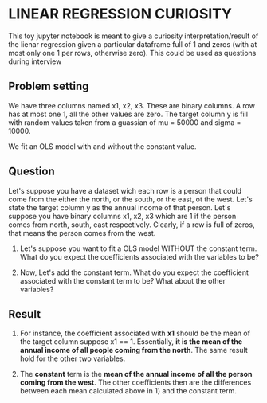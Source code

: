 # LINEAR REGRESSION CURIOSITY

This toy jupyter notebook is meant to give a curiosity interpretation/result of the lienar regression given a particular dataframe full of 1 and zeros (with at most only one 1 per rows, otherwise zero). This could be used as questions during interview

## Problem setting
We have three columns named x1, x2, x3. These are binary columns. A row has at most one 1, all the other values are zero. The target column y is fill with random values taken from a guassian of mu  = 50000 and sigma = 10000.

We fit an OLS model with and without the constant value.

## Question
Let's suppose you have a dataset wich each row is a person that could come from the either the north, or the south, or the east, ot the west. Let's state the target column y as the annual income of that person. Let's suppose you have binary columns x1, x2, x3 which are 1 if the person comes from north, south, east respectively. Clearly, if a row is full of zeros, that means the person comes from the west.

1) Let's suppose you want to fit a OLS model WITHOUT the constant term. What do you expect the coefficients associated with the variables to be? 

2) Now, Let's add the constant term. What do you expect the coefficient associated with the constant term to be? What about the other variables?

## Result

1) For instance, the coefficient associated with **x1** should be the mean of the target column suppose x1 == 1. Essentially, **it is the mean of the annual income of all people coming from the north**. The same result hold for the other two variables.

2) The **constant** term is the **mean of the annual income of all the person coming from the west**. The other coefficients then are the differences between each mean calculated above in 1) and the constant term.